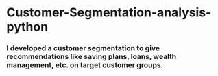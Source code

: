 # Customer-Segmentation-analysis-python

### I developed a customer segmentation to give recommendations like saving plans, loans, wealth management, etc. on target customer groups.
